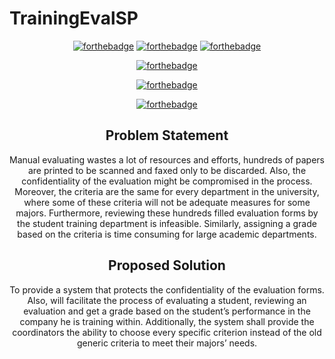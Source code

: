 # TrainingEvalSP
<div align="center">

[![forthebadge](http://forthebadge.com/images/badges/uses-html.svg)](http://forthebadge.com)
[![forthebadge](http://forthebadge.com/images/badges/uses-js.svg)](http://forthebadge.com)
[![forthebadge](http://forthebadge.com/images/badges/uses-css.svg)](http://forthebadge.com)
</div>
<div align="center">

[![forthebadge](http://forthebadge.com/images/badges/built-by-developers.svg)](http://forthebadge.com)
</div>
<div align="center">

[![forthebadge](http://forthebadge.com/images/badges/made-with-vue.svg)](http://forthebadge.com)
</div>
<div align="center">

[![forthebadge](http://forthebadge.com/images/badges/built-with-love.svg)](http://forthebadge.com)
</div>

<div align="center">
	
## Problem Statement
Manual evaluating wastes a lot of resources and efforts, hundreds of papers are printed to be scanned and faxed only to be discarded. Also, the confidentiality of the evaluation might be compromised in the process. Moreover, the criteria are the same for every department in the university, where some of these criteria will not be adequate measures for some majors. Furthermore, reviewing these hundreds filled evaluation forms by the student training department is infeasible. Similarly, assigning a grade based on the criteria is time consuming for large academic departments.

## Proposed Solution
To provide a system that protects the confidentiality of the evaluation forms. Also, will facilitate the process of evaluating a student, reviewing an evaluation and get a grade based on the student’s performance in the company he is training within. Additionally, the system shall provide the coordinators the ability to choose every specific criterion instead of the old generic criteria to meet their majors’ needs.
</div>
